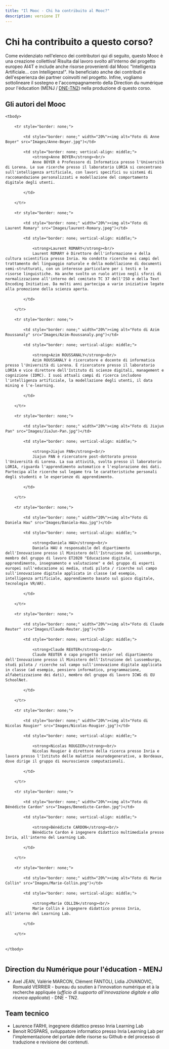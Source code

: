 ```yaml
---
title: "Il Mooc - Chi ha contribuito al Mooc?"
description: versione IT
---
```

# Chi ha contribuito a questo corso?
Come evidenziato nell'elenco dei contributori qui di seguito, questo Mooc è una creazione collettiva! Risulta dal lavoro svolto all'interno del progetto europeo AI4T e include anche risorse provenienti dal Mooc "Intelligenza Artificiale... con Intelligenza!".
Ha beneficiato anche dei contributi e dell'esperienza dei partner coinvolti nel progetto.
Infine, vogliamo sottolineare il sostegno e l'accompagnamento della Direction du numérique pour l'éducation (MENJ / [DNE-TN2](https://edunumrech.hypotheses.org/author/dnetn2)) nella produzione di questo corso.

## Gli autori del Mooc

<table style="border: none;">

    <tbody>

        <tr style="border: none;">

            <td style="border: none;" width="20%"><img alt="Foto di Anne Boyer" src="Images/Anne-Boyer.jpg")</td>

            <td style="border: none; vertical-align: middle;">
                <strong>Anne BOYER</strong><br/>
                Anne BOYER è Professore di Informatica presso l'Università di Lorena. Le sue ricerche presso il laboratorio LORIA si concentrano sull'intelligenza artificiale, con lavori specifici su sistemi di raccomandazione personalizzati e modellazione del comportamento digitale degli utenti.

            </td>

        </tr>

        <tr style="border: none;">

            <td style="border: none;" width="20%"><img alt="Foto di Laurent Romary" src="Images/laurent-Romary.jpeg")</td>

            <td style="border: none; vertical-align: middle;">

                <strong>Laurent ROMARY</strong><br/>
                Laurent ROMARY è Direttore dell'informazione e della cultura scientifica presso Inria. Ha condotto ricerche nei campi del trattamento del linguaggio naturale e della modellazione di documenti semi-strutturati, con un interesse particolare per i testi e le risorse linguistiche. Ha anche svolto un ruolo attivo negli sforzi di normalizzazione all'interno del comitato TC 37 dell'ISO e della Text Encoding Initiative. Da molti anni partecipa a varie iniziative legate alla promozione della scienza aperta.

            </td>

        </tr>

        <tr style="border: none;">

            <td style="border: none;" width="20%"><img alt="Foto di Azim Roussanaly" src="Images/Azim-Roussanaly.png")</td>

            <td style="border: none; vertical-align: middle;">

                <strong>Azim ROUSSANALY</strong><br/>
                Azim ROUSSANALY è ricercatore e docente di informatica presso l'Università di Lorena. È ricercatore presso il laboratorio LORIA e vice direttore dell'Istituto di scienze digitali, management e cognizione (IDMC). I suoi attuali campi di ricerca includono l'intelligenza artificiale, la modellazione degli utenti, il data mining e l'e-learning.

            </td>

        </tr>

        <tr style="border: none;">

            <td style="border: none;" width="20%"><img alt="Foto di Jiajun Pan" src="Images/JiaJun-Pan.jpg")</td>

            <td style="border: none; vertical-align: middle;">

                <strong>Jiajun PAN</strong><br/>
                Jiajun PAN è ricercatore post-dottorato presso l'Università di Lorena. La sua attività, svolta presso il laboratorio LORIA, riguarda l'apprendimento automatico e l'esplorazione dei dati. Partecipa alle ricerche sul legame tra le caratteristiche personali degli studenti e le esperienze di apprendimento.

            </td>

        </tr>

        <tr style="border: none;">

            <td style="border: none;" width="20%"><img alt="Foto di Daniela Hau" src="Images/Daniela-Hau.jpg")</td>

            <td style="border: none; vertical-align: middle;">

                <strong>Daniela HAU</strong><br/>
                Daniela HAU è responsabile del dipartimento dell'Innovazione presso il Ministero dell'Istruzione del Lussemburgo, membro del gruppo di lavoro ET2020 "Educazione digitale, apprendimento, insegnamento e valutazione" e del gruppo di esperti europei sull'educazione ai media, studi pilota / ricerche sul campo sull'innovazione digitale applicata in classe (ad esempio, intelligenza artificiale, apprendimento basato sul gioco digitale, tecnologie VR/AR).

            </td>

        </tr>

        <tr style="border: none;">

            <td style="border: none;" width="20%"><img alt="Foto di Claude Reuter" src="Images/Claude-Reuter.jpg")</td>

            <td style="border: none; vertical-align: middle;">

                <strong>Claude REUTER</strong><br/>
                Claude REUTER è capo progetto senior nel dipartimento dell'Innovazione presso il Ministero dell'Istruzione del Lussemburgo, studi pilota / ricerche sul campo sull'innovazione digitale applicata in classe (ad esempio, pensiero informatico, programmazione, alfabetizzazione dei dati), membro del gruppo di lavoro ICWG di EU SchoolNet.

            </td>

        </tr>

        <tr style="border: none;">

            <td style="border: none;" width="20%"><img alt="Foto di Nicolas Rougier" src="Images/Nicolas-Rougier.jpg")</td>

            <td style="border: none; vertical-align: middle;">

                <strong>Nicolas ROUGIER</strong><br/>
                Nicolas Rougier è direttore della ricerca presso Inria e lavora presso l'Istituto delle malattie neurodegenerative, a Bordeaux, dove dirige il gruppo di neuroscienze computazionali.

            </td>

        </tr>

        <tr style="border: none;">

            <td style="border: none;" width="20%"><img alt="Foto di Bénédicte Cardon" src="Images/Benedicte-Cardon.jpg")</td>

            <td style="border: none; vertical-align: middle;">

                <strong>Bénédicte CARDON</strong><br/>
                Bénédicte Cardon è ingegnere didattico multimediale presso Inria, all'interno del Learning Lab.

            </td>

        </tr>

        <tr style="border: none;">

            <td style="border: none;" width="20%"><img alt="Foto di Marie Collin" src="Images/Marie-Collin.png")</td>

            <td style="border: none; vertical-align: middle;">

                <strong>Marie COLLIN</strong><br/>
                Marie Collin è ingegnere didattico presso Inria, all'interno del Learning Lab.

            </td>

        </tr>


    </tbody>

</table>

## Direction du Numérique pour l'éducation - MENJ

* Axel JEAN, Valérie MARCON, Clément FANTOLI, Lidia JOVANOVIC, Romuald VERRIER -  bureau du soutien à l'innovation numérique et à la recherche appliquée (*ufficio di supporto all'innovazione digitale e alla ricerca applicata*) - DNE - TN2.

## Team tecnico

* Laurence FARHI, ingegnere didattico presso Inria Learning Lab
* Benoit ROSPARS, sviluppatore informatico presso Inria Learning Lab
per l'implementazione del portale delle risorse su Github e del processo di traduzione e revisione dei contenuti.
